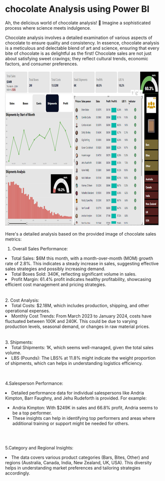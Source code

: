 # chocolate Analysis using Power BI

Ah, the delicious world of chocolate analysis! 🍫 Imagine a sophisticated process where science meets indulgence.

Chocolate analysis involves a detailed examination of various aspects of chocolate to ensure quality and consistency.
In essence, chocolate analysis is a meticulous and delectable blend of art and science, ensuring that every bite of chocolate is as delightful as the first!
Chocolate sales are not just about satisfying sweet cravings; they reflect cultural trends, economic factors, and consumer preferences.
<br/>
<br/>
<img src='chocolate.png' height=500><br>

Here's a detailed analysis based on the provided image of chocolate sales metrics:
1. Overall Sales Performance:

<li>Total Sales: $6M this month, with a month-over-month (MOM) growth rate of 2.8%. This indicates a steady increase in sales, suggesting effective sales strategies and possibly increasing demand.</li>

<li>Total Boxes Sold: 340K, reflecting significant volume in sales.</li>

<li>Profit Margin: 61.4% profit indicates healthy profitability, showcasing efficient cost management and pricing strategies.</li>
<br/>
<br/>
2. Cost Analysis:

<li>Total Costs: $2.18M, which includes production, shipping, and other operational expenses.</li>

<li>Monthly Cost Trends: From March 2023 to January 2024, costs have fluctuated between 100K and 240K. This could be due to varying production levels, seasonal demand, or changes in raw material prices.</li>

<br/>
<br/>
3. Shipments:

<li>Total Shipments: 1K, which seems well-managed, given the total sales volume.</li>

<li>LBS (Pounds): The LBS% at 11.8% might indicate the weight proportion of shipments, which can helps in understanding logistics efficiency.</li>

<br/>
<br/>

4.Salesperson Performance:

  <li>Detailed performance data for individual salespersons like Andria Kimpton, Barr Faughny, and Jehu Rudeforth is provided. For example:</li>
  <ul>
  <li>Andria Kimpton: With $249K in sales and 66.8% profit, Andria seems to be a top performer.</li>

  <li>These insights can help in identifying top performers and areas where additional training or support might be needed for others.</li>
</ul>



<br/>
<br/>

5.Category and Regional Insights:

<li>The data covers various product categories (Bars, Bites, Other) and regions (Australia, Canada, India, New Zealand, UK, USA). This diversity helps in understanding market preferences and tailoring strategies accordingly.</li>


<br/>
<br/>
